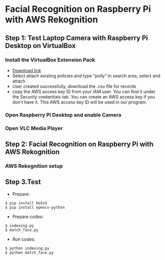 # Facial Recognition on Raspberry Pi with AWS Rekognition

## Step 1: Test Laptop Camera with Raspberry Pi Desktop on VirtualBox
 
### Install the VirtualBox Extension Pack  
* [Download link](https://www.virtualbox.org/wiki/Downloads)
* Select attach existing policies and type “polly” in search area, select and attach
* User created successfully, download the .csv file for records
* copy the AWS access key ID from your IAM user. You can find it under the Security credentials tab. You can create an AWS access key if you don't have it. This AWS access key ID will be used in our program.

### Open Raspberry Pi Desktop and enable Camera
### Open VLC Media Player
## Step 2: Facial Recognition on Raspberry Pi with AWS Rekognition
### AWS Rekognition setup
## Step 3.Test 
* Prepare:
```
$ pip install boto3
$ pip install opencv-python
```
* Prepare codes:
```
$ indexing.py
$ match_face.py
```
* Run codes:
```
$ python indexing.py
$ python match_face.py
```
